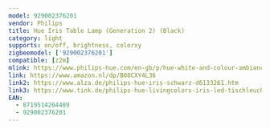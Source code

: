 ```yaml
---
model: 929002376201
vendor: Philips
title: Hue Iris Table Lamp (Generation 2) (Black)
category: light
supports: on/off, brightness, colorxy
zigbeemodel: ['929002376201']
compatible: [z2m]
mlink: https://www.philips-hue.com/en-gb/p/hue-white-and-colour-ambiance-iris-table-lamp/8719514264489
link: https://www.amazon.nl/dp/B08CXY4L36
link2: https://www.alza.de/philips-hue-iris-schwarz-d6133261.htm
link3: https://www.tink.de/philips-hue-livingcolors-iris-led-tischleuchte
EAN: 
  - 8719514264489
  - 929002376201
---
```

